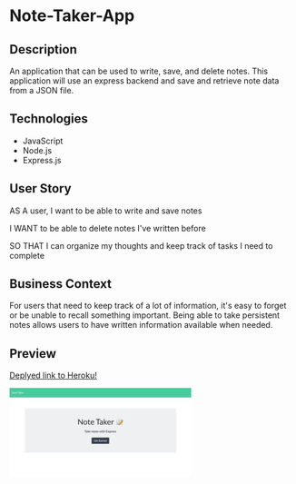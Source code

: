 # Note-Taker-App

## Description

An application that can be used to write, save, and delete notes. This application will use an express backend and save and retrieve note data from a JSON file.

## Technologies

- JavaScript
- Node.js
- Express.js

## User Story

AS A user, I want to be able to write and save notes

I WANT to be able to delete notes I've written before

SO THAT I can organize my thoughts and keep track of tasks I need to complete

## Business Context

For users that need to keep track of a lot of information, it's easy to forget or be unable to recall something important. Being able to take persistent notes allows users to have written information available when needed.

## Preview

[Deplyed link to Heroku!](https://note-taker-w-express.herokuapp.com/)

![](NoteTakerAppGif.gif)
